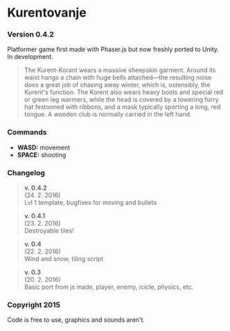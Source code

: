 # Kurentovanje

### Version **0.4.2**

Platformer game first made with Phaser.js but now freshly ported to Unity.
In development.

> The Kurent-Korant wears a massive sheepskin garment. Around its waist hangs a chain with huge bells attached—the resulting noise does a great job of chasing away winter, which is, ostensibly, the Kurent's function. The Korent also wears heavy boots and special red or green leg warmers, while the head is covered by a towering furry hat festooned with ribbons, and a mask typically sporting a long, red tongue. A wooden club is normally carried in the left hand.

### Commands
- **WASD:** movement
- **SPACE:** shooting

### Changelog

> **v. 0.4.2**   
> (24. 2. 2016)   
> Lvl 1 template, bugfixes for moving and bullets

> **v. 0.4.1**   
> (23. 2. 2016)   
> Destroyable tiles!

> **v. 0.4**   
> (22. 2. 2016)   
> Wind and snow, tiling script

> **v. 0.3**   
> (20. 2. 2016)   
> Basic port from js made, player, enemy, icicle, physics, etc.


### Copyright 2015
Code is free to use, graphics and sounds aren't.